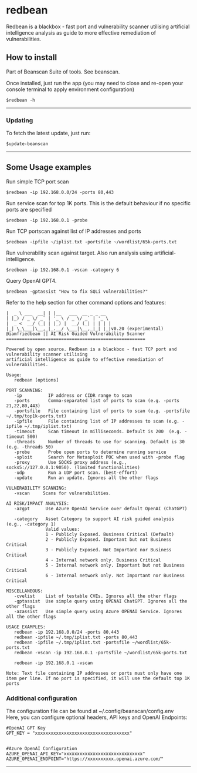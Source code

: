 # redbean
Redbean is a blackbox - fast port and vulnerability scanner utilising artificial intelligence analysis as guide to more effective remediation of vulnerabilities.
## How to install 

Part of Beanscan Suite of tools. See beanscan.

Once installed, just run the app (you may need to close and re-open your console terminal to apply environment configuration)     

```
$redbean -h
```

*****
### Updating
To fetch the latest update, just run:
```
$update-beanscan
```   

*****


## Some Usage examples
Run simple TCP port scan
```
$redbean -ip 192.168.0.0/24 -ports 80,443
```

Run service scan for top 1K ports. This is the default behaviour if no specific ports are specified   
```
$redbean -ip 192.168.0.1 -probe
```

Run TCP portscan against list of IP addresses and ports
```
$redbean -ipfile ~/iplist.txt -portsfile ~/wordlist/65k-ports.txt
```

Run vulnerability scan against target. Also run analysis using artificial-intelligence.
```
$redbean -ip 192.168.0.1 -vscan -category 6
```

Query OpenAI GPT4.
```
$redbean -gptassist "How to fix SQLi vulnerabilities?"
```

Refer to the help section for other command options and features: 

```
|  _ \ ___  __| | |__   ___  __ _ _ __
| |_) / _ \/ _` | '_ \ / _ \/ _` | '_ \ 
|  _ <  __/ (_| | |_) |  __/ (_| | | | |
|_| \_\___|\__,_|_.__/ \___|\__,_|_| |_|v0.20 (experimental)
@iamfriedbean || AI Risk Guided Vulnerability Scanner
=====================================================

Powered by open source. Redbean is a blackbox - fast TCP port and vulnerability scanner utilising
artificial intelligence as guide to effective remediation of vulnerabilities. 

Usage:
   redbean [options] 

PORT SCANNING:                                                             
   -ip          IP address or CIDR range to scan            
   -ports       Comma-separated list of ports to scan (e.g. -ports 21,22,80,443)
   -portsfile   File containing list of ports to scan (e.g. -portsfile ~/.tmp/top1k-ports.txt)
   -ipfile      File containing list of IP addresses to scan (e.g. -ipfile ~/.tmp/iplist.txt)
   -timeout     Scan timeout in milliseconds. Default is 200  (e.g. -timeout 500)
   -threads     Number of threads to use for scanning. Default is 30 (e.g. -threads 50)
   -probe       Probe open ports to determine running service
   -sploit      Search for Metasploit POC when used with -probe flag
   -proxy       Use SOCKS proxy address (e.g., socks5://127.0.0.1:9050). (limited functionalities)
   -udp         Run a UDP port scan. (best-effort)
   -update      Run an update. Ignores all the other flags

VULNERABILITY SCANNING:                                                     
   -vscan     Scans for vulnerabilities.

AI RISK/IMPACT ANALYSIS:
   -azgpt      Use Azure OpenAI Service over default OpenAI (ChatGPT)

   -category   Asset Category to support AI risk guided analysis (e.g., -category 1)
               Valid values:
               1 - Publicly Exposed. Business Critical (Default)
               2 - Publicly Exposed. Important but not Business Critical
               3 - Publicly Exposed. Not Important nor Business Critical
               4 - Internal network only. Business Critical
               5 - Internal network only. Important but not Business Critical
               6 - Internal network only. Not Important nor Business Critical

MISCELLANEOUS:                                                     
   -cvelist    List of testable CVEs. Ignores all the other flags
   -gptassist  Use simple query using OPENAI ChatGPT. Ignores all the other flags
   -azassist   Use simple query using Azure OPENAI Service. Ignores all the other flags

USAGE EXAMPLES:                                                     
   redbean -ip 192.168.0.0/24 -ports 80,443 
   redbean -ipfile ~/.tmp/iplist.txt -ports 80,443 
   redbean -ipfile ~/.tmp/iplist.txt -portsfile ~/wordlist/65k-ports.txt 
   redbean -vscan -ip 192.168.0.1 -portsfile ~/wordlist/65k-ports.txt
 
   redbean -ip 192.168.0.1 -vscan
 
Note: Text file containing IP addresses or ports must only have one item per line. If no port is specified, it will use the default top 1K ports
```


### Additional configuration
  

The configuration file can be found at ~/.config/beanscan/config.env   
Here, you can configure optional headers, API keys and OpenAI Endpoints:

```
#OpenAI GPT Key
GPT_KEY = "xxxxxxxxxxxxxxxxxxxxxxxxxxxxxxxxxxxx"


#Azure OpenAI Configuration
AZURE_OPENAI_API_KEY="xxxxxxxxxxxxxxxxxxxxxxxxxxxxxx"
AZURE_OPENAI_ENDPOINT="https://xxxxxxxxxx.openai.azure.com/"
```


*****
